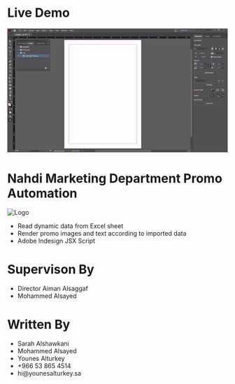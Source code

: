 # Live Demo

![Live Demo](https://github.com/younes-alturkey/nahdi-shelf-talker-script/blob/main/demo.gif)

# Nahdi Marketing Department Promo Automation

![Logo](https://github.com/younes-alturkey/nahdi-mobile-rn-algolia/blob/master/nahdi-logo.png)

<ul>
<li>Read dynamic data from Excel sheet</li>
<li>Render promo images and text according to imported data</li>
<li>Adobe Indesign JSX Script</li>
</ul>

# Supervison By

<ul>
<li>Director Aiman Alsaggaf</li>
<li>Mohammed Alsayed</li>
</ul>

# Written By

<ul>
<li>Sarah Alshawkani</li>
<li>Mohammed Alsayed</li>
<li>Younes Alturkey</li>
<li>+966 53 865 4514</li>
<li>hi@younesalturkey.sa</li>
</ul>
